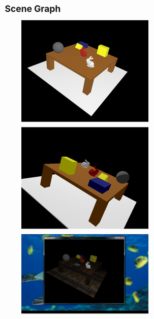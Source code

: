 # Scene Graph

<p align="center"><img src="figura1.png" width="400px"/></p>

<p align="center"><img src="figura2.png" width="400px"/></p>

<p align="center"><img src="figura3.jpg" width="400px"/></p>
